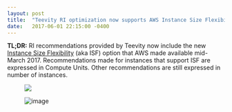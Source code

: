 ```yaml
---
layout: post
title:  "Teevity RI optimization now supports AWS Instance Size Flexibility"
date:   2017-06-01 22:15:00 -0400
---
```

<p><b>TL;DR:</b> RI recommendations provided by Teevity now include the new <a href="https://aws.amazon.com/fr/blogs/aws/new-instance-size-flexibility-for-ec2-reserved-instances/" target="_blank">Instance Size Flexibility</a> (aka ISF) option that AWS made available mid-March 2017. Recommendations made for instances that support ISF are expressed in Compute Units. Other recommendations are still expressed in number of instances.</p><figure class="tmblr-full" data-orig-height="1450" data-orig-width="1994"><img src="../../media/161346644052_0.png" data-orig-height="1450" data-orig-width="1994"/></figure><figure data-orig-width="688" data-orig-height="484" class="tmblr-full"><img src="../../media/161346644052_1.png" alt="image" data-orig-width="688" data-orig-height="484"/></figure>
